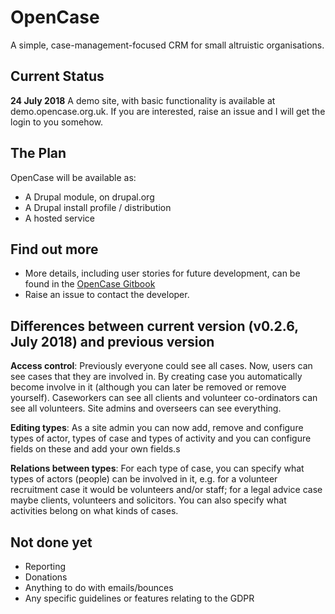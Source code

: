 # OpenCase
A simple, case-management-focused CRM for small altruistic organisations.

## Current Status
**24 July 2018** A demo site, with basic functionality is available at demo.opencase.org.uk. If you are interested, raise an issue and I will get the login to you somehow. 

## The Plan
OpenCase will be available as:
* A Drupal module, on drupal.org 
* A Drupal install profile / distribution
* A hosted service

## Find out more
* More details, including user stories for future development, can be found in the [OpenCase Gitbook](https://hoegrammer.gitbooks.io/zen-crm/content/)
* Raise an issue to contact the developer. 

## Differences between current version (v0.2.6, July 2018) and previous version ##

**Access control**: Previously everyone could see all cases. Now, users can see cases that they are involved in. By creating case you automatically become involve in it (although you can later be removed or remove yourself). Caseworkers can see all clients and volunteer co-ordinators can see all volunteers. Site admins and overseers can see everything.

**Editing types**: As a site admin you can now add, remove and configure types of actor, types of case and types of activity and you can configure fields on these and add your own fields.s

**Relations between types**: For each type of case, you can specify what types of actors (people) can be involved in it, e.g. for a volunteer recruitment case it would be volunteers and/or staff; for a legal advice case maybe clients, volunteers and solicitors. You can also specify what activities belong on what kinds of cases.

## Not done yet ##

* Reporting
* Donations
* Anything to do with emails/bounces
* Any specific guidelines or features relating to the GDPR



